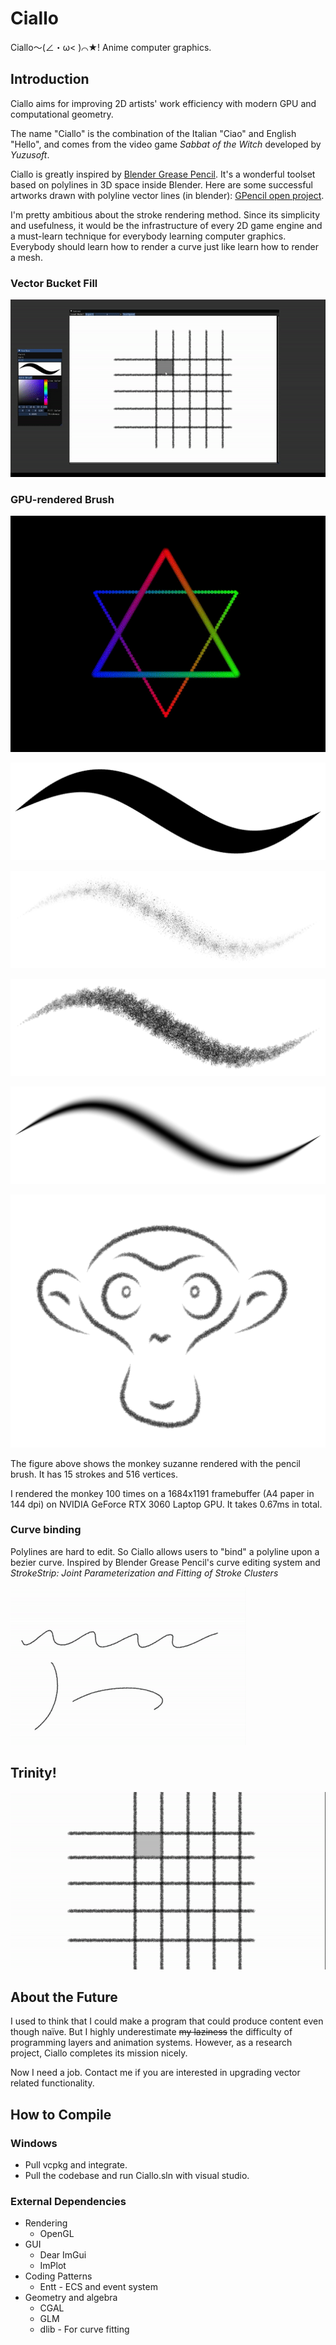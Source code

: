# Ciallo

Ciallo～(∠・ω< )⌒★! Anime computer graphics.

## Introduction

Ciallo aims for improving 2D artists' work efficiency with modern GPU and computational geometry. 

The name "Ciallo" is the combination of the Italian "Ciao" and English "Hello", and comes from the video game *Sabbat of the Witch* developed by *Yuzusoft*.

Ciallo is greatly inspired by [Blender Grease Pencil](https://docs.blender.org/manual/en/latest/grease_pencil/introduction.html). It's a wonderful toolset based on polylines in 3D space inside Blender. Here are some successful artworks drawn with polyline vector lines (in blender): [GPencil open project](https://cloud.blender.org/p/gallery/5b642e25bf419c1042056fc6).

I'm pretty ambitious about the stroke rendering method. Since its simplicity and usefulness, it would be the infrastructure of every 2D game engine and a must-learn technique for everybody learning computer graphics. Everybody should learn how to render a curve just like learn how to render a mesh.

### Vector Bucket Fill

![vectorFillDemo](./articles/vector_bucket_fill_demo.gif)

### GPU-rendered Brush 

<img src=".\articles\six.gif" alt="naiive brush engine" style="zoom:100%;" />



![brush_airbrush](./articles/brush_vanilla.png)

![brush_pencil](./articles/brush_splatter.png)

![brush_splatter](./articles/brush_pencil.png)

![brush_vanilla](./articles/brush_airbrush.png)

![monkey](./articles/monkey.png)

The figure above shows the monkey suzanne rendered with the pencil brush. It has 15 strokes and 516 vertices. 

I rendered the monkey 100 times on a 1684x1191 framebuffer (A4 paper in 144 dpi) on NVIDIA GeForce RTX 3060 Laptop GPU. It takes 0.67ms in total.

### Curve binding

Polylines are hard to edit. So Ciallo allows users to "bind" a polyline upon a bezier curve. Inspired by Blender Grease Pencil's curve editing system and _StrokeStrip: Joint Parameterization and Fitting of Stroke Clusters_

![binding](./articles/binding_demo.gif)

## Trinity!

![trinity](./articles/trinity.gif)

## About the Future

I used to think that I could make a program that could produce content even though naïve. But I highly underestimate ~~my laziness~~ the difficulty of programming layers and animation systems. However, as a research project, Ciallo completes its mission nicely.

Now I need a job. Contact me if you are interested in upgrading vector related functionality.

## How to Compile

### Windows

- Pull vcpkg and integrate.
- Pull the codebase and run Ciallo.sln with visual studio.

### External Dependencies

- Rendering
  - OpenGL
- GUI
  - Dear ImGui
  - ImPlot
- Coding Patterns
  - Entt - ECS and event system
- Geometry and algebra
  - CGAL
  - GLM
  - dlib - For curve fitting
